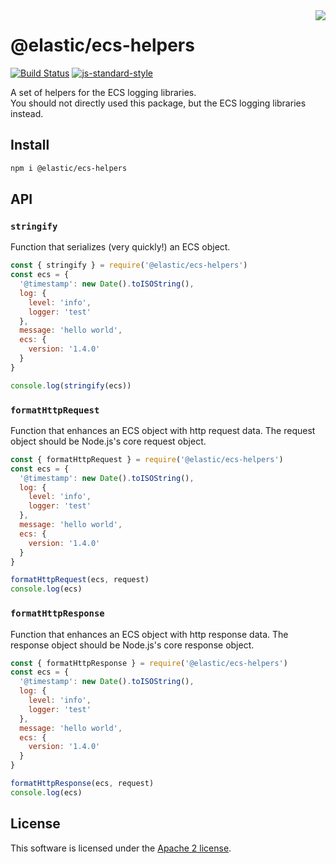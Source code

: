 <img align="right" width="auto" height="auto" src="https://www.elastic.co/static-res/images/elastic-logo-200.png">

# @elastic/ecs-helpers

[![Build Status](https://apm-ci.elastic.co/buildStatus/icon?job=apm-agent-nodejs%2Fecs-logging-js-mbp%2Fmaster)](https://apm-ci.elastic.co/job/apm-agent-nodejs/job/ecs-logging-js-mbp/job/master/)  [![js-standard-style](https://img.shields.io/badge/code%20style-standard-brightgreen.svg?style=flat)](http://standardjs.com/)

A set of helpers for the ECS logging libraries.  
You should not directly used this package, but the ECS logging libraries instead.

## Install
```sh
npm i @elastic/ecs-helpers
```

## API

### `stringify`
Function that serializes (very quickly!) an ECS object.

```js
const { stringify } = require('@elastic/ecs-helpers')
const ecs = {
  '@timestamp': new Date().toISOString(),
  log: {
    level: 'info',
    logger: 'test'
  },
  message: 'hello world',
  ecs: {
    version: '1.4.0'
  }
}

console.log(stringify(ecs))
```

### `formatHttpRequest`
Function that enhances an ECS object with http request data.
The request object should be Node.js's core request object.

```js
const { formatHttpRequest } = require('@elastic/ecs-helpers')
const ecs = {
  '@timestamp': new Date().toISOString(),
  log: {
    level: 'info',
    logger: 'test'
  },
  message: 'hello world',
  ecs: {
    version: '1.4.0'
  }
}

formatHttpRequest(ecs, request)
console.log(ecs)
```

### `formatHttpResponse`
Function that enhances an ECS object with http response data.
The response object should be Node.js's core response object.

```js
const { formatHttpResponse } = require('@elastic/ecs-helpers')
const ecs = {
  '@timestamp': new Date().toISOString(),
  log: {
    level: 'info',
    logger: 'test'
  },
  message: 'hello world',
  ecs: {
    version: '1.4.0'
  }
}

formatHttpResponse(ecs, request)
console.log(ecs)
```

## License
This software is licensed under the [Apache 2 license](./LICENSE).
